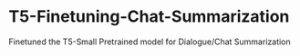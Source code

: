 # T5-Finetuning-Chat-Summarization
Finetuned the T5-Small Pretrained model for Dialogue/Chat Summarization
